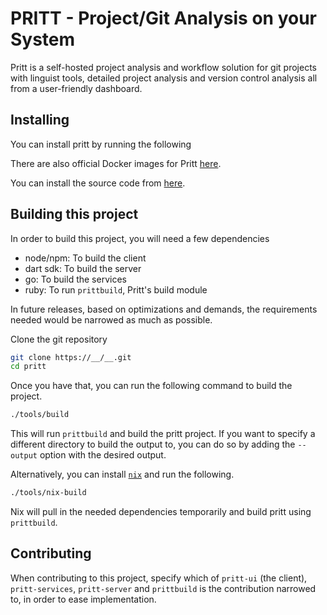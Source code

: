 # PRITT - Project/Git Analysis on your System
Pritt is a self-hosted project analysis and workflow solution for git projects with linguist tools, detailed project analysis and version control analysis all from a user-friendly dashboard.

## Installing
You can install pritt by running the following

There are also official Docker images for Pritt [here]().

You can install the source code from [here]().

## Building this project
In order to build this project, you will need a few dependencies
- node/npm: To build the client 
- dart sdk: To build the server
- go: To build the services
- ruby: To run `prittbuild`, Pritt's build module

In future releases, based on optimizations and demands, the requirements needed would be narrowed as much as possible.

Clone the git repository
```bash
git clone https://__/__.git
cd pritt
```
Once you have that, you can run the following command to build the project. 
```bash
./tools/build 
```

This will run `prittbuild` and build the pritt project. If you want to specify a different directory to build the output to, you can do so by adding the `--output` option with the desired output.

Alternatively, you can install [`nix`](https://nixos.org/) and run the following. 
```bash
./tools/nix-build
```

Nix will pull in the needed dependencies temporarily and build pritt using `prittbuild`.

## Contributing
When contributing to this project, specify which of `pritt-ui` (the client), `pritt-services`, `pritt-server` and `prittbuild` is the contribution narrowed to, in order to ease implementation.
